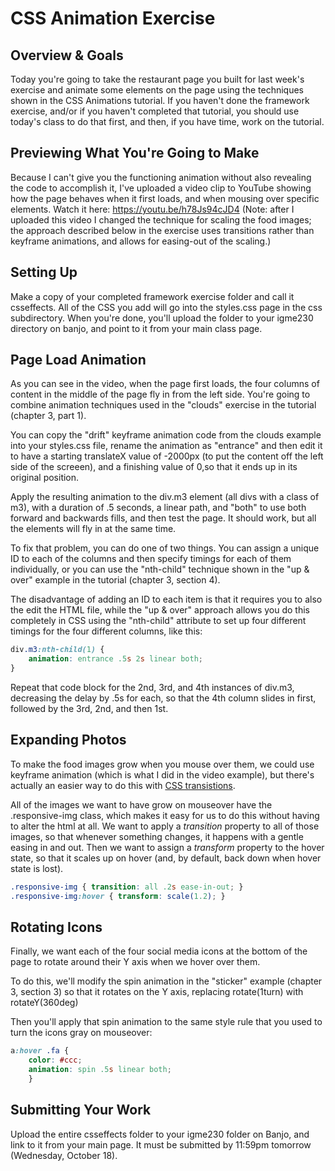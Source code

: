 # CSS Animation Exercise

## Overview & Goals
Today you're going to take the restaurant page you built for last week's exercise and animate some elements on the page using the techniques shown in the CSS Animations tutorial. If you haven't done the framework exercise, and/or if you haven't completed that tutorial, you should use today's class to do that first, and then, if you have time, work on the tutorial. 

## Previewing What You're Going to Make
Because I can't give you the functioning animation without also revealing the code to accomplish it, I've uploaded a video clip to YouTube showing how the page behaves when it first loads, and when mousing over specific elements. Watch it here: https://youtu.be/h78Js94cJD4 (Note: after I uploaded this video I changed the technique for scaling the food images; the approach described below in the exercise uses transitions rather than keyframe animations, and allows for easing-out of the scaling.)

## Setting Up
Make a copy of your completed framework exercise folder and call it csseffects. All of the CSS you add will go into the styles.css page in the css subdirectory.  When you're done, you'll upload the folder to your igme230 directory on banjo, and point to it from your main class page.

## Page Load Animation
As you can see in the video, when the page first loads, the four columns of content in the middle of the page fly in from the left side. You're going to combine animation techniques used in the "clouds" exercise in the tutorial (chapter 3, part 1). 

You can copy the "drift" keyframe animation code from the clouds example into your styles.css file, rename the animation as "entrance" and then edit it to have a starting translateX value of -2000px (to put the content off the left side of the screeen), and a finishing value of 0,so that it ends up in its original position. 

Apply the resulting animation to the div.m3 element (all divs with a class of m3), with a duration of .5 seconds, a linear path, and "both" to use both forward and backwards fills, and then test the page. It should work, but all the elements will fly in at the same time. 

To fix that problem, you can do one of two things. You can assign a unique ID to each of the columns and then specify timings for each of them individually, or you can use the "nth-child" technique shown in the "up & over" example in the tutorial (chapter 3, section 4). 

The disadvantage of adding an ID to each item is that it requires you to also the edit the HTML file, while the "up & over" approach allows you do this completely in CSS using the "nth-child" attribute to set up four different timings for the four different columns, like this:

```css
div.m3:nth-child(1) {
    animation: entrance .5s 2s linear both;
}
```

Repeat that code block for the 2nd, 3rd, and 4th instances of div.m3, decreasing the delay by .5s for each, so that the 4th column slides in first, followed by the 3rd, 2nd, and then 1st. 


## Expanding Photos
To make the food images grow when you mouse over them, we could use keyframe animation (which is what I did in the video example), but there's actually an easier way to do this with [CSS transistions](https://www.w3schools.com/css/css3_transitions.asp).

All of the images we want to have grow on mouseover have the .responsive-img class, which makes it easy for us to do this without having to alter the html at all. We want to apply a *transition* property to all of those images, so that whenever something changes, it happens with a gentle easing in and out. Then we want to assign a *transform* property to the hover state, so that it scales up on hover (and, by default, back down when hover state is lost). 

```css
.responsive-img { transition: all .2s ease-in-out; }
.responsive-img:hover { transform: scale(1.2); }
```

## Rotating Icons
Finally, we want each of the four social media icons at the bottom of the page to rotate around their Y axis when we hover over them. 

To do this, we'll modify the spin animation in the "sticker" example (chapter 3, section 3) so that it rotates on the Y axis, replacing rotate(1turn) with rotateY(360deg)

Then you'll apply that spin animation to the same style rule that you used to turn the icons gray on mouseover:

```css
a:hover .fa { 
    color: #ccc;
    animation: spin .5s linear both;
    }
```
## Submitting Your Work
Upload the entire csseffects folder to your igme230 folder on Banjo, and link to it from your main page. It must be submitted by 11:59pm tomorrow (Wednesday, October 18).



